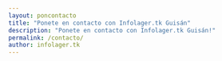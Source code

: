 ```yaml
---
layout: poncontacto
title: "Ponete en contacto con Infolager.tk Guisán"
description: "Ponete en contacto con Infolager.tk Guisán!"
permalink: /contacto/
author: infolager.tk
---
```


